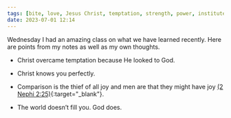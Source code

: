 ```yaml
---
tags: [bite, love, Jesus Christ, temptation, strength, power, institute]
date: 2023-07-01 12:14
---
```


Wednesday I had an amazing class on what we have learned recently. Here are points from my notes as well as my own thoughts.

- Christ overcame temptation because He looked to God.

- Christ knows you perfectly.

- Comparison is the thief of all joy and men are that they might have joy [(2 Nephi 2:25)](https://www.churchofjesuschrist.org/study/scriptures/bofm/2-ne/2?id=p25&lang=eng#p25){:target="_blank"}.

- The world doesn’t fill you. God does.
